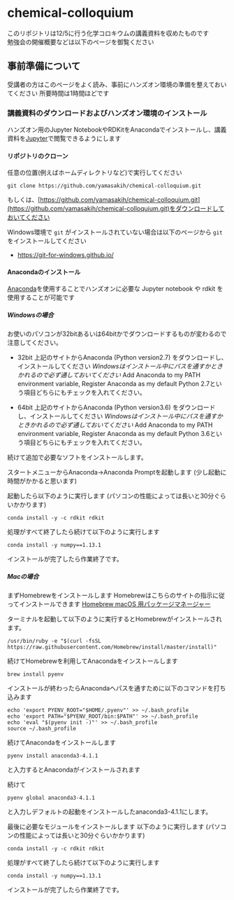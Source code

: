 # chemical-colloquium 
このリポジトリは12/5に行う化学コロキウムの講義資料を収めたものです  
勉強会の開催概要などは以下のページを御覧ください  

## 事前準備について

受講者の方はこのページをよく読み、事前にハンズオン環境の準備を整えておいてください 
所要時間は1時間ほどです  

### 講義資料のダウンロードおよびハンズオン環境のインストール
ハンズオン用のJupyter NotebookやRDKitをAnacondaでインストールし、講義資料を[Jupyter](http://jupyter.org/)で閲覧できるようにします

#### リポジトリのクローン
任意の位置(例えばホームディレクトリなど)で実行してください  

```
git clone https://github.com/yamasakih/chemical-colloquium.git
```

もしくは、[https://github.com/yamasakih/chemical-colloquium.git](https://github.com/yamasakih/chemical-colloquium.git)をダウンロードしておいてください

Windows環境で `git` がインストールされていない場合は以下のページから `git` をインストールしてください  
- https://git-for-windows.github.io/

#### Anacondaのインストール
[Anaconda](https://www.anaconda.com/download/)を使用することでハンズオンに必要な Jupyter notebook や rdkit を使用することが可能です

##### Windowsの場合
お使いのパソコンが32bitあるいは64bitかでダウンロードするものが変わるので注意してください。

- 32bit
上記のサイトからAnaconda (Python version2.7) をダウンロードし、インストールしてください
*Windowsはインストール中にパスを通すかときかれるので必ず通しておいてください*
Add Anaconda to my PATH environment variable, Register Anaconda as my default Python 2.7という項目どちらにもチェックを入れてください。

- 64bit
上記のサイトからAnaconda (Python version3.6) をダウンロードし、インストールしてください
*Windowsはインストール中にパスを通すかときかれるので必ず通しておいてください*
Add Anaconda to my PATH environment variable, Register Anaconda as my default Python 3.6という項目どちらにもチェックを入れてください。
 
続けて追加で必要なソフトをインストールします。

スタートメニューからAnaconda→Anaconda Promptを起動します
(少し起動に時間がかかると思います)

起動したら以下のように実行します
(パソコンの性能によっては長いと30分ぐらいかかります)

```
conda install -y -c rdkit rdkit
```

処理がすべて終了したら続けて以下のように実行します

```
conda install -y numpy==1.13.1
```

インストールが完了したら作業終了です。

##### Macの場合
まずHomebrewをインストールします
Homebrewはこちらのサイトの指示に従ってインストールできます
[Homebrew macOS 用パッケージマネージャー](https://brew.sh/index_ja.html)

ターミナルを起動して以下のように実行するとHomebrewがインストールされます。

```
/usr/bin/ruby -e "$(curl -fsSL https://raw.githubusercontent.com/Homebrew/install/master/install)"
```

続けてHomebrewを利用してAnacondaをインストールします

```
brew install pyenv
```

インストールが終わったらAnacondaへパスを通すために以下のコマンドを打ち込みます

```
echo 'export PYENV_ROOT="$HOME/.pyenv"' >> ~/.bash_profile
echo 'export PATH="$PYENV_ROOT/bin:$PATH"' >> ~/.bash_profile
echo 'eval "$(pyenv init -)"' >> ~/.bash_profile
source ~/.bash_profile
```

続けてAnacondaをインストールします

```
pyenv install anaconda3-4.1.1
```

と入力するとAnacondaがインストールされます

続けて

```
pyenv global anaconda3-4.1.1
```

と入力しデフォルトの起動をインストールしたanaconda3-4.1.1にします。

最後に必要なモジュールをインストールします
以下のように実行します
(パソコンの性能によっては長いと30分ぐらいかかります)

```
conda install -y -c rdkit rdkit
```

処理がすべて終了したら続けて以下のように実行します

```
conda install -y numpy==1.13.1
```

インストールが完了したら作業終了です。
